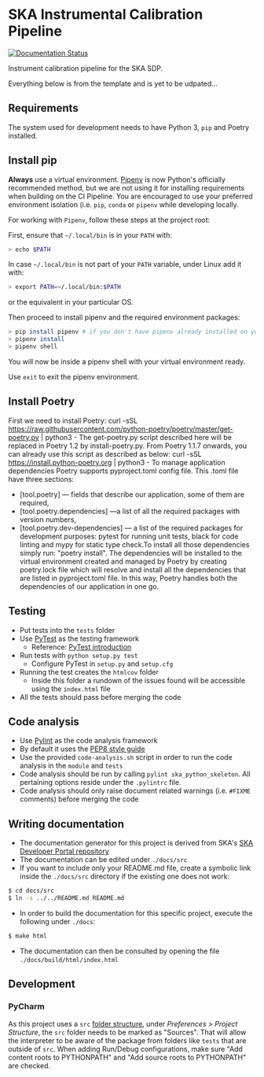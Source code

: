 SKA Instrumental Calibration Pipeline
=====================================

[![Documentation Status](https://readthedocs.org/projects/ska-sdp-instrumental-calibration/badge/?version=latest)](https://developer.skao.int/projects/ska-sdp-instrumental-calibration/en/latest/?badge=latest)

Instrument calibration pipeline for the SKA SDP.

Everything below is from the template and is yet to be udpated...

Requirements
------------

The system used for development needs to have Python 3, `pip` and Poetry installed.

Install pip
-------

**Always** use a virtual environment. [Pipenv](https://pipenv.readthedocs.io/en/latest/) is now Python's officially
recommended method, but we are not using it for installing requirements when building on the CI Pipeline. You are encouraged to use your preferred environment isolation (i.e. `pip`, `conda` or `pipenv` while developing locally.

For working with `Pipenv`, follow these steps at the project root:

First, ensure that `~/.local/bin` is in your `PATH` with:
```bash
> echo $PATH
```

In case `~/.local/bin` is not part of your `PATH` variable, under Linux add it with:
```bash
> export PATH=~/.local/bin:$PATH
```
or the equivalent in your particular OS.

Then proceed to install pipenv and the required environment packages:

```bash
> pip install pipenv # if you don't have pipenv already installed on your system
> pipenv install
> pipenv shell
```

You will now be inside a pipenv shell with your virtual environment ready.

Use `exit` to exit the pipenv environment.


Install Poetry
-------

First we need to install Poetry: curl -sSL https://raw.githubusercontent.com/python-poetry/poetry/master/get-poetry.py | python3 -
The get-poetry.py script described here will be replaced in Poetry 1.2 by install-poetry.py. From Poetry 1.1.7 onwards, you can already use this script as described as below:
curl -sSL https://install.python-poetry.org | python3 -
To manage application dependencies Poetry supports pyproject.toml config file.
This .toml file have three sections:

* [tool.poetry] — fields that describe our application, some of them are required,
* [tool.poetry.dependencies] —a list of all the required packages with version numbers,
* [tool.poetry.dev-dependencies] — a list of the required packages for development purposes: pytest for running unit tests, black for code linting and mypy for static type   check.To install all those dependencies simply run: "poetry install". The dependencies will be installed to the virtual environment created and managed by Poetry by creating poetry.lock file which will resolve and install all the dependencies that are listed in pyproject.toml file. In this way, Poetry handles both the dependencies of our application in one go.


Testing
-------

* Put tests into the `tests` folder
* Use [PyTest](https://pytest.org) as the testing framework
  - Reference: [PyTest introduction](http://pythontesting.net/framework/pytest/pytest-introduction/)
* Run tests with `python setup.py test`
  - Configure PyTest in `setup.py` and `setup.cfg`
* Running the test creates the `htmlcov` folder
    - Inside this folder a rundown of the issues found will be accessible using the `index.html` file
* All the tests should pass before merging the code 
 
 Code analysis
 -------------
 * Use [Pylint](https://www.pylint.org) as the code analysis framework
 * By default it uses the [PEP8 style guide](https://www.python.org/dev/peps/pep-0008/)
 * Use the provided `code-analysis.sh` script in order to run the code analysis in the `module` and `tests`
 * Code analysis should be run by calling `pylint ska_python_skeleton`. All pertaining options reside under the `.pylintrc` file.
 * Code analysis should only raise document related warnings (i.e. `#FIXME` comments) before merging the code
 
Writing documentation
 --------------------
 * The documentation generator for this project is derived from SKA's [SKA Developer Portal repository](https://github.com/ska-telescope/developer.skatelescope.org)
 * The documentation can be edited under `./docs/src`
 * If you want to include only your README.md file, create a symbolic link inside the `./docs/src` directory if the existing one does not work:
 ```bash
$ cd docs/src
$ ln -s ../../README.md README.md
```
 * In order to build the documentation for this specific project, execute the following under `./docs`:
 ```bash
$ make html
```
* The documentation can then be consulted by opening the file `./docs/build/html/index.html`

Development
-----------

### PyCharm

As this project uses a `src` [folder structure](https://blog.ionelmc.ro/2014/05/25/python-packaging/#the-structure),
under _Preferences > Project Structure_, the `src` folder needs to be marked as "Sources".  That will
allow the interpreter to be aware of the package from folders like `tests` that are outside of `src`.
When adding Run/Debug configurations, make sure "Add content roots to PYTHONPATH" and
"Add source roots to PYTHONPATH" are checked.
